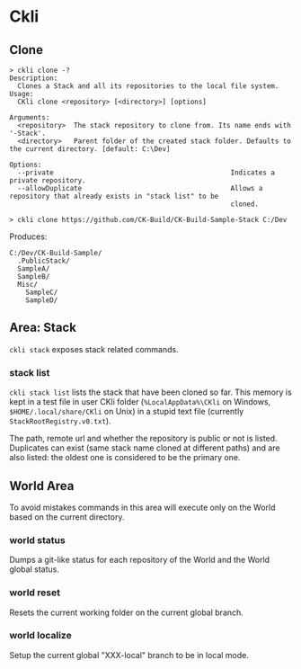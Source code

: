# Ckli

## Clone
```
> ckli clone -?
Description:
  Clones a Stack and all its repositories to the local file system.
Usage:
  CKli clone <repository> [<directory>] [options]

Arguments:
  <repository>  The stack repository to clone from. Its name ends with '-Stack'.
  <directory>   Parent folder of the created stack folder. Defaults to the current directory. [default: C:\Dev]

Options:
  --private                                            Indicates a private repository.
  --allowDuplicate                                     Allows a repository that already exists in "stack list" to be
                                                       cloned.

> ckli clone https://github.com/CK-Build/CK-Build-Sample-Stack C:/Dev
```
Produces:
```
C:/Dev/CK-Build-Sample/
  .PublicStack/
  SampleA/
  SampleB/
  Misc/
    SampleC/
    SampleD/
```

## Area: Stack
`ckli stack` exposes stack related commands.

### stack list
`ckli stack list` lists the stack that have been cloned so far. This memory is kept in
a test file in user CKli folder (`%LocalAppData%\CKli` on Windows, `$HOME/.local/share/CKli` on Unix)
in a stupid text file (currently `StackRootRegistry.v0.txt`).

The path, remote url and whether the repository is public or not is listed. Duplicates
can exist (same stack name cloned at different paths) and are also listed: the oldest one is considered
to be the primary one.

## World Area
To avoid mistakes commands in this area will execute only on the World based on the current directory.

### world status
Dumps a git-like status for each repository of the World and the World global status.

### world reset
Resets the current working folder on the current global branch.

### world localize
Setup the current global "XXX-local" branch to be in local mode.








